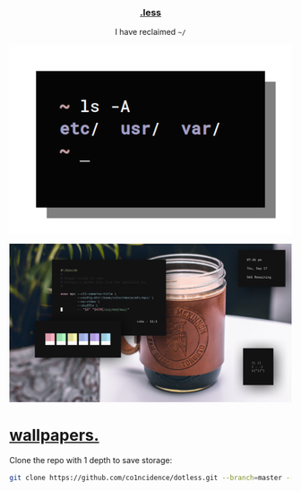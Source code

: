 <h3 align="center"><a href="https://co1ncidence.github.io/rices/">.less</a></h3>
<p align="center">I have reclaimed <code>~/</code></p>

<p align="center"

![img](scr/ls.png)

</p>

<p align="center"

![img](scr/comfyaf.png)

</p>

<h1><a href="https://postimg.cc/gallery/MxW3J1t">wallpapers.</a></h1>

Clone the repo with 1 depth to save storage:
```sh
git clone https://github.com/co1ncidence/dotless.git --branch=master --depth 1
```
